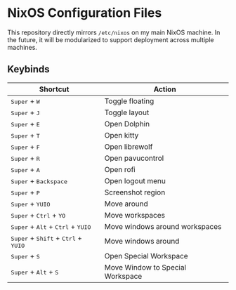 # NixOS Configuration Files

This repository directly mirrors `/etc/nixos` on my main NixOS machine. In the future, it will be modularized to support deployment across multiple machines.

## Keybinds

| Shortcut                                                                                                 | Action                           |
| -------------------------------------------------------------------------------------------------------- | -------------------------------- |
| <kbd>Super</kbd> + <kbd>W</kbd>                                                                          | Toggle floating                  |
| <kbd>Super</kbd> + <kbd>J</kbd>                                                                          | Toggle layout                    |
| <kbd>Super</kbd> + <kbd>E</kbd>                                                                          | Open Dolphin                     |
| <kbd>Super</kbd> + <kbd>T</kbd>                                                                          | Open kitty                       |
| <kbd>Super</kbd> + <kbd>F</kbd>                                                                          | Open librewolf                   |
| <kbd>Super</kbd> + <kbd>R</kbd>                                                                          | Open pavucontrol                 |
| <kbd>Super</kbd> + <kbd>A</kbd>                                                                          | Open rofi                        |
| <kbd>Super</kbd> + <kbd>Backspace</kbd>                                                                  | Open logout menu                 |
| <kbd>Super</kbd> + <kbd>P</kbd>                                                                          | Screenshot region                |
| <kbd>Super</kbd> + <kbd>Y</kbd><kbd>U</kbd><kbd>I</kbd><kbd>O</kbd>                                      | Move around                      |
| <kbd>Super</kbd> + <kbd>Ctrl</kbd> + <kbd>Y</kbd><kbd>O</kbd>                                            | Move workspaces                  |
| <kbd>Super</kbd> + <kbd>Alt</kbd> + <kbd>Ctrl</kbd> + <kbd>Y</kbd><kbd>U</kbd><kbd>I</kbd><kbd>O</kbd>   | Move windows around workspaces   |
| <kbd>Super</kbd> + <kbd>Shift</kbd> + <kbd>Ctrl</kbd> + <kbd>Y</kbd><kbd>U</kbd><kbd>I</kbd><kbd>O</kbd> | Move windows around              |
| <kbd>Super</kbd> + <kbd>S</kbd>                                                                          | Open Special Workspace           |
| <kbd>Super</kbd> + <kbd>Alt</kbd> + <kbd>S</kbd>                                                         | Move Window to Special Workspace |
